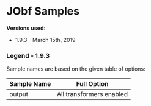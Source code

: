 # JObf Samples

**Versions used**: 

* 1.9.3 - March 15th, 2019

### Legend - 1.9.3

Sample names are based on the given table of options:

| Sample Name | Full Option |
| ------------| ------------|
| output      | All transformers enabled |

